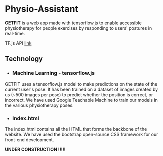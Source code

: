 # Physio-Assistant

**GETFIT** is a web app made with tensorflow.js to enable accessible physiotherapy for people exercises by responding to users' postures in real-time.

TF.js API [link](https://teachablemachine.withgoogle.com/models/HLNT_5O0Y/)

## Technology

 - ### Machine Learning - tensorflow.js

GETFIT uses a tensorflow.js model to make predictions on the state of the current user's pose. It has been trained on a dataset of images created by us (~500 images per pose) to predict whether the position is correct, or incorrect. We have used Google Teachable Machine to train our models in the various physiotherapy poses.  

 - ### Index.html
The index.html contains all the HTML that forms the backbone of the website.
We have used the bootstrap open-source CSS framework for our front-end development.





**UNDER CONSTRUCTION !!!!!**
